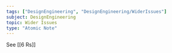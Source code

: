 ```yaml
---
tags: ["DesignEngineering", "DesignEngineering/WiderIssues"]
subject: DesignEngineering
topic: Wider Issues
type: "Atomic Note"
---
```


See [[6 Rs]]